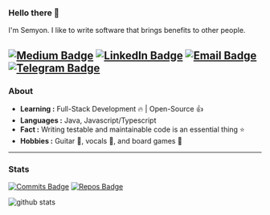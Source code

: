 ### Hello there 👋

I'm Semyon. I like to write software that brings benefits to other people.

[![Medium Badge](https://img.shields.io/badge/-Medium-white?style=flat-square&logo=Medium&logoColor=black&link=https://medium.com/@kirekov&color=black&labelColor=c4c4c4)](https://medium.com/@kirekov)
[![LinkedIn Badge](https://img.shields.io/badge/-LinkedIn-blue?style=flat-square&logo=Linkedin&logoColor=white&link=https://www.linkedin.com/in/semyon-kirekov-4570b818a/)](https://www.linkedin.com/in/semyon-kirekov-4570b818a/)
[![Email Badge](https://img.shields.io/badge/-semyon@kirekov.com-c14438?style=flat-square&logo=Gmail&logoColor=white&link=mailto:semyon@kirekov.com)](mailto:semyon@kirekov.com)
[![Telegram Badge](https://img.shields.io/badge/-Telegram-999797?style=flat-square&logo=Telegram&logoColor=black&link=https://t.me/kirekov&color=4095E6&labelColor=dae5f0)](https://t.me/kirekov)
---------------------------------------------------------------------------------------------------------------------------------------------------------------------------------
### About

-  **Learning :** Full-Stack Development :fire: | Open-Source :thumbsup:
-  **Languages :** Java, Javascript/Typescript
-  **Fact :** Writing testable and maintainable code is an essential thing :star: 
-  **Hobbies :** Guitar :guitar:, vocals :microphone:, and board games :green_book:
---------------------------------------------------------------------------------------------------------------------------------------------------------------------------------
### Stats

[![Commits Badge](https://badges.pufler.dev/commits/monthly/SimonHarmonicMinor)](https://badges.pufler.dev)
[![Repos Badge](https://badges.pufler.dev/repos/SimonHarmonicMinor)](https://badges.pufler.dev)

![github stats](https://github-readme-stats.vercel.app/api?username=SimonHarmonicMinor&show_icons=true)

